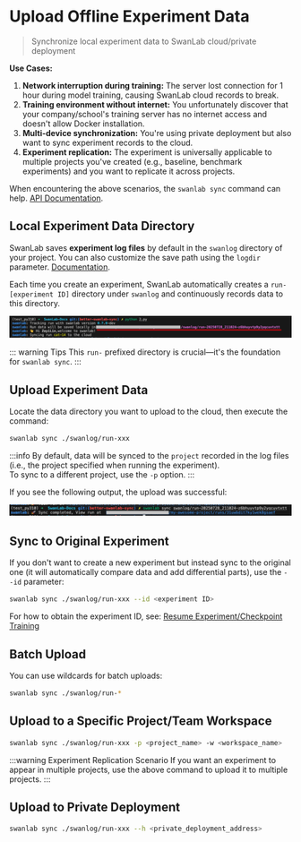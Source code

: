 # Upload Offline Experiment Data

> Synchronize local experiment data to SwanLab cloud/private deployment

**Use Cases:**
1. **Network interruption during training:** The server lost connection for 1 hour during model training, causing SwanLab cloud records to break.
2. **Training environment without internet:** You unfortunately discover that your company/school's training server has no internet access and doesn't allow Docker installation.
3. **Multi-device synchronization:** You're using private deployment but also want to sync experiment records to the cloud.
4. **Experiment replication:** The experiment is universally applicable to multiple projects you've created (e.g., baseline, benchmark experiments) and you want to replicate it across projects.

When encountering the above scenarios, the `swanlab sync` command can help. [API Documentation](/api/cli-swanlab-sync).

## Local Experiment Data Directory

SwanLab saves **experiment log files** by default in the `swanlog` directory of your project. You can also customize the save path using the `logdir` parameter. [Documentation](/api/py-init#设置日志文件保存位置).

Each time you create an experiment, SwanLab automatically creates a `run-[experiment ID]` directory under `swanlog` and continuously records data to this directory.

![](./sync-logfile/run_dir.png)

::: warning Tips
This `run-` prefixed directory is crucial—it's the foundation for `swanlab sync`.
:::

## Upload Experiment Data

Locate the data directory you want to upload to the cloud, then execute the command:

```bash
swanlab sync ./swanlog/run-xxx
```

:::info
By default, data will be synced to the `project` recorded in the log files (i.e., the project specified when running the experiment).  
To sync to a different project, use the `-p` option.
:::

If you see the following output, the upload was successful:

![](./sync-logfile/cli.png)

## Sync to Original Experiment

If you don't want to create a new experiment but instead sync to the original one (it will automatically compare data and add differential parts), use the `--id` parameter:

```bash
swanlab sync ./swanlog/run-xxx --id <experiment ID>
```

For how to obtain the experiment ID, see: [Resume Experiment/Checkpoint Training](/guide_cloud/experiment_track/resume-experiment)

## Batch Upload

You can use wildcards for batch uploads:

```bash
swanlab sync ./swanlog/run-*
```

## Upload to a Specific Project/Team Workspace

```bash
swanlab sync ./swanlog/run-xxx -p <project_name> -w <workspace_name>
```

:::warning Experiment Replication Scenario
If you want an experiment to appear in multiple projects, use the above command to upload it to multiple projects.
:::

## Upload to Private Deployment

```bash
swanlab sync ./swanlog/run-xxx --h <private_deployment_address>
```